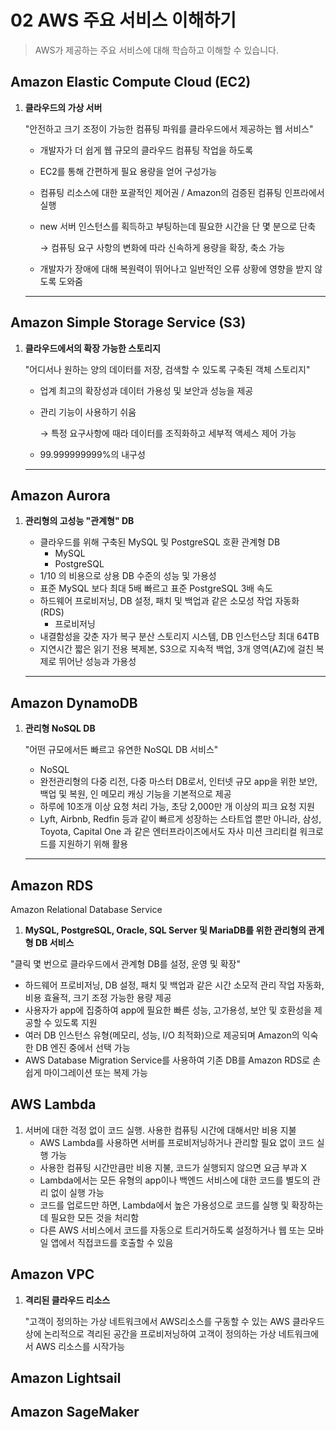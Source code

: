 # 02 AWS 주요 서비스 이해하기

> AWS가 제공하는 주요 서비스에 대해 학습하고 이해할 수 있습니다.

## Amazon Elastic Compute Cloud (EC2)

1. **클라우드의 가상 서버**

   "안전하고 크기 조정이 가능한 컴퓨팅 파워를 클라우드에서 제공하는 웹 서비스"

   - 개발자가 더 쉽게 웹 규모의 클라우드 컴퓨팅 작업을 하도록

   - EC2를 통해 간편하게 필요 용량을 얻어 구성가능

   - 컴퓨팅 리소스에 대한 포괄적인 제어권 / Amazon의 검증된 컴퓨팅 인프라에서 실행

   - new 서버 인스턴스를 획득하고 부팅하는데 필요한 시간을 단 몇 분으로 단축

     → 컴퓨팅 요구 사항의 변화에 따라 신속하게 용량을 확장, 축소 가능

   - 개발자가 장애에 대해 복원력이 뛰어나고 일반적인 오류 상황에 영향을 받지 않도록 도와줌

   ------

## Amazon Simple Storage Service (S3)

1. **클라우드에서의 확장 가능한 스토리지**

   "어디서나 원하는 양의 데이터를 저장, 검색할 수 있도록 구축된 객체 스토리지"

   - 업계 최고의 확장성과 데이터 가용성 및 보안과 성능을 제공

   - 관리 기능이 사용하기 쉬움

     → 특정 요구사항에 때라 데이터를 조직화하고 세부적 액세스 제어 가능

   - 99.999999999%의 내구성

   ------

## Amazon Aurora

1. **관리형의 고성능 "관계형" DB**

   - 클라우드를 위해 구축된 MySQL 및 PostgreSQL 호환 관계형 DB
     - MySQL
     - PostgreSQL
   - 1/10 의 비용으로 상용 DB 수준의 성능 및 가용성
   - 표준 MySQL 보다 최대 5배 빠르고 표준 PostgreSQL 3배 속도
   - 하드웨어 프로비저닝, DB 설정, 패치 및 백업과 같은 소모성 작업 자동화 (RDS)
     - 프로비저닝
   - 내결함성을 갖춘 자가 복구 분산 스토리지 시스템, DB 인스턴스당 최대 64TB
   - 지연시간 짧은 읽기 전용 복제본, S3으로 지속적 백업, 3개 영역(AZ)에 걸친 복제로 뛰어난 성능과 가용성

   ------

## Amazon DynamoDB

1. **관리형 NoSQL DB**

   "어떤 규모에서든 빠르고 유연한 NoSQL DB 서비스"

   - NoSQL
   - 완전관리형의 다중 리전, 다중 마스터 DB로서, 인터넷 규모 app을 위한 보안, 백업 및 복원, 인 메모리 캐싱 기능을 기본적으로 제공
   - 하루에 10조개 이상 요청 처리 가능, 초당 2,000만 개 이상의 피크 요청 지원
   - Lyft, Airbnb, Redfin 등과 같이 빠르게 성장하는 스타트업 뿐만 아니라, 삼성, Toyota, Capital One 과 같은 엔터프라이즈에서도 자사 미션 크리티컬 워크로드를 지원하기 위해 활용

   ------

## Amazon RDS

Amazon Relational Database Service

1. **MySQL, PostgreSQL, Oracle, SQL Server 및 MariaDB를 위한 관리형의 관게형 DB 서비스**

"클릭 몇 번으로 클라우드에서 관계형 DB를 설정, 운영 및 확장"

- 하드웨어 프로비저닝, DB 설정, 패치 및 백업과 같은 시간 소모적 관리 작업 자동화, 비용 효율적, 크기 조정 가능한 용량 제공
- 사용자가 app에 집중하여 app에 필요한 빠른 성능, 고가용성, 보안 및 호환성을 제공할 수 있도록 지원
- 여러 DB 인스턴스 유형(메모리, 성능, I/O 최적화)으로 제공되며 Amazon의 익숙한 DB 엔진 중에서 선택 가능
- AWS Database Migration Service를 사용하여 기존 DB를 Amazon RDS로 손쉽게 마이그레이션 또는 복제 가능

## AWS Lambda

1. 서버에 대한 걱정 없이 코드 실행. 사용한 컴퓨팅 시간에 대해서만 비용 지불
   - AWS Lambda를 사용하면 서버를 프로비저닝하거나 관리할 필요 없이 코드 실행 가능
   - 사용한 컴퓨팅 시간만큼만 비용 지불, 코드가 실행되지 않으면 요금 부과 X
   - Lambda에서는 모든 유형의 app이나 백엔드 서비스에 대한 코드를 별도의 관리 없이 실행 가능
   - 코드를 업로드만 하면, Lambda에서 높은 가용성으로 코드를 실행 및 확장하는데 필요한 모든 것을 처리함
   - 다른 AWS 서비스에서 코드를 자동으로 트리거하도록 설정하거나 웹 또는 모바일 앱에서 직접코드를 호출할 수 있음

## Amazon VPC

1. **격리된 클라우드 리소스**

   "고객이 정의하는 가상 네트워크에서 AWS리소스를 구동할 수 있는 AWS 클라우드 상에 논리적으로 격리된 공간을 프로비저닝하여 고객이 정의하는 가상 네트워크에서 AWS 리소스를 시작가능

## Amazon Lightsail

## Amazon SageMaker